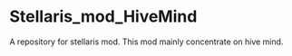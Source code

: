 # Stellaris_mod_HiveMind
A repository for stellaris mod.  This mod mainly concentrate on hive mind.

